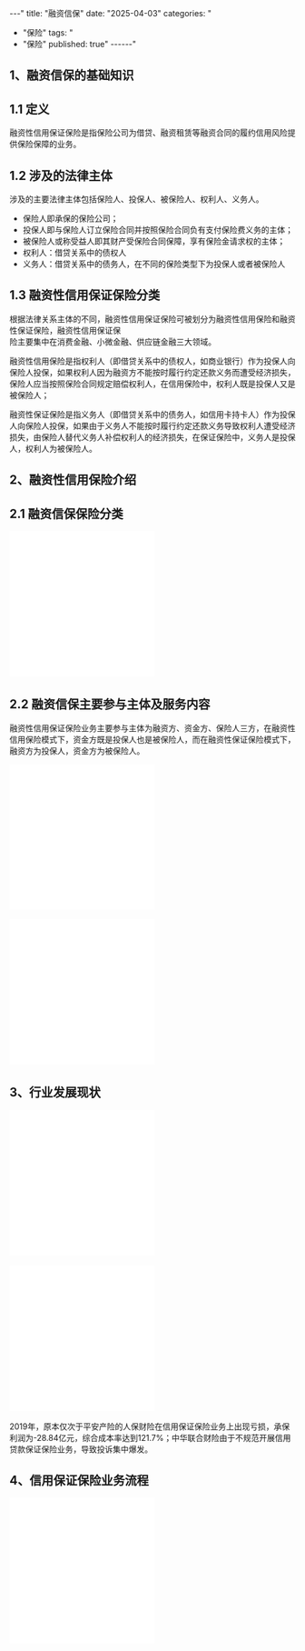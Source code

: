 
---"
title: "融资信保"
date: "2025-04-03"
categories: "
  - "保险"
tags: "
  - "保险"
published: true"
------"
## 1、融资信保的基础知识

## 1.1 定义

融资性信用保证保险是指保险公司为借贷、融资租赁等融资合同的履约信用风险提供保险保障的业务。

## 1.2 涉及的法律主体

涉及的主要法律主体包括保险人、投保人、被保险人、权利人、义务人。

- 保险人即承保的保险公司；
- 投保人即与保险人订立保险合同并按照保险合同负有支付保险费义务的主体；
- 被保险人或称受益人即其财产受保险合同保障，享有保险金请求权的主体；
- 权利人：借贷关系中的债权人
- 义务人：借贷关系中的债务人，在不同的保险类型下为投保人或者被保险人

## 1.3 融资性信用保证保险分类

根据法律关系主体的不同，融资性信用保证保险可被划分为融资性信用保险和融资性保证保险，融资性信用保证保  
险主要集中在消费金融、小微金融、供应链金融三大领域。

融资性信用保险是指权利人（即借贷关系中的债权人，如商业银行）作为投保人向保险人投保，如果权利人因为融资方不能按时履行约定还款义务而遭受经济损失，保险人应当按照保险合同规定赔偿权利人，在信用保险中，权利人既是投保人又是被保险人；

融资性保证保险是指义务人（即借贷关系中的债务人，如信用卡持卡人）作为投保人向保险人投保，如果由于义务人不能按时履行约定还款义务导致权利人遭受经济损失，由保险人替代义务人补偿权利人的经济损失，在保证保险中，义务人是投保人，权利人为被保险人。

## 2、融资性信用保险介绍

## 2.1 融资信保保险分类

![占位图](/content/assets/images/insurance/2025-04-03-融资信保/placeholder.png)

## 2.2 融资信保主要参与主体及服务内容

融资性信用保证保险业务主要参与主体为融资方、资金方、保险人三方，在融资性信用保险模式下，资金方既是投保人也是被保险人，而在融资性保证保险模式下， 融资方为投保人，资金方为被保险人。

![占位图](/content/assets/images/insurance/2025-04-03-融资信保/placeholder.png)

![占位图](/content/assets/images/insurance/2025-04-03-融资信保/placeholder.png)

## 3、行业发展现状

![占位图](/content/assets/images/insurance/2025-04-03-融资信保/placeholder.png)

![占位图](/content/assets/images/insurance/2025-04-03-融资信保/placeholder.png)

2019年，原本仅次于平安产险的人保财险在信用保证保险业务上出现亏损，承保利润为-28.84亿元，综合成本率达到121.7%；中华联合财险由于不规范开展信用贷款保证保险业务，导致投诉集中爆发。

## 4、信用保证保险业务流程

![占位图](/content/assets/images/insurance/2025-04-03-融资信保/placeholder.png)


